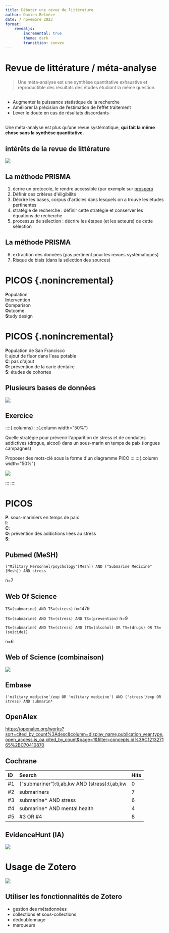 ```yaml
---
title: Débuter une revue de littérature
author: Damien Belvèze
date: 7 novembre 2023
format:
    revealjs:
        incremental: true
        theme: dark
        transition: convex
---
```


# Revue de littérature / méta-analyse

> Une méta-analyse est une synthèse quantitative exhaustive et reproductible des résultats des études étudiant la même question.

##

- Augmenter la puissance statistique de la recherche
- Améliorer la précision de l’estimation de l’effet traitement
- Lever le doute en cas de résultats discordants

##

Une méta-analyse est plus qu’une revue systématique, **qui fait la même chose sans la synthèse quantitative.**

## intérêts de la revue de littérature

![](images/purpose_literature.jpg)

## La méthode PRISMA

1. écrire un protocole, le rendre accessible (par exemple sur [prospero](https://www.crd.york.ac.uk/PROSPERO/)
2. Définir des critères d'éligibilité
3. Décrire les bases, corpus d'articles dans lesquels on a trouvé les études pertinentes
4. stratégie de recherche : définir cette stratégie et conserver les équations de recherche
5. processus de sélection : décrire les étapes (et les acteurs) de cette sélection

## La méthode PRISMA 

6. extraction des données (pas pertinent pour les revues systématiques)
7. Risque de biais (dans la sélection des sources)

# PICOS {.nonincremental}

**P**opulation  
**I**ntervention  
**C**omparison  
**O**utcome  
**S**tudy design  

# PICOS {.nonincremental}

**P**opulation de San Francisco  
**I**: ajout de fluor dans l'eau potable  
**C**: pas d'ajout  
**O**: prévention de la carie dentaire  
**S**: études de cohortes  

## Plusieurs bases de données

![](images/PRISMA_workflow.png)


## Exercice 

::::{.columns}
:::{.column width="50%"}

Quelle stratégie pour prévenir l'apparition de stress et de conduites addictives (drogue, alcool) dans un sous-marin en temps de paix (longues campagnes)

Proposer des mots-clé sous la forme d'un diagramme PICO 
:::
:::{.column width="50%"}

![](images/submariners.jpg)

:::
::::

# PICOS

**P**: sous-mariniers en temps de paix   
**I**:   
**C**:   
**O**: prévention des addictions liées au stress  
**S**:   

## Pubmed (MeSH)

`("Military Personnel/psychology"[Mesh]) AND ("Submarine Medicine"[Mesh]) AND stress`

n=7

## Web Of Science

``TS=(submarine) AND TS=(stress)``
n=1479

``TS=(submarine) AND TS=(stress) AND TS=(prevention)``
n=9

``TS=(submarine) AND TS=(stress) AND (TS=(alcohol) OR TS=(drugs) OR TS=(suicide))``

n=6

## Web of Science (combinaison)

![](images/session_wos.PNG)

## Embase 

``('military medicine'/exp OR 'military medicine') AND ('stress'/exp OR stress) AND submarin*``

## OpenAlex

https://openalex.org/works?sort=cited_by_count%3Adesc&column=display_name,publication_year,type,open_access.is_oa,cited_by_count&page=1&filter=concepts.id%3AC121327165%2BC70410870

## Cochrane

|ID | Search | Hits |
|:--|:--|:--|  
| #1 | ("submariner"):ti,ab,kw AND (stress):ti,ab,kw | 0 |  
| #2 | submariners | 7 |
| #3 | submarine* AND stress | 6 |
| #4 | submarine* AND mental health | 4 |
| #5 | #3 OR #4 | 8 |

## EvidenceHunt (IA)

![](images/citationhunt.png)

# Usage de Zotero

![](images/logo_zotero.jpg)

## Utiliser les fonctionnalités de Zotero

- gestion des métadonnées  
- collections et sous-collections  
- dédoublonnage   
- marqueurs  
